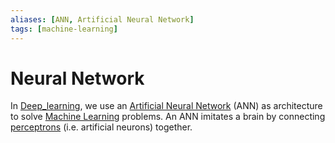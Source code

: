```yaml
---
aliases: [ANN, Artificial Neural Network]
tags: [machine-learning]
---
```


# Neural Network

In [Deep_learning](https://en.wikipedia.org/wiki/Deep_learning), we use an [Artificial Neural Network](https://en.wikipedia.org/wiki/Neural_network_(machine_learning)) (ANN) as architecture to solve [Machine Learning](../machine-learning.md) problems. An ANN imitates a brain by connecting [perceptrons](https://en.wikipedia.org/wiki/Perceptron) (i.e. artificial neurons) together. 